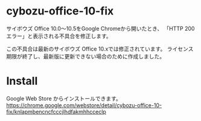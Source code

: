 # cybozu-office-10-fix 

サイボウズ Office 10.0～10.5をGoogle Chromeから開いたとき、
「HTTP 200エラー」と表示される不具合を修正します。

この不具合は最新のサイボウズ Office 10.xでは修正されています。
ライセンス期限が終了し、最新版に更新できない場合のために作成しました。

# Install

Google Web Store からインストールできます。
https://chrome.google.com/webstore/detail/cybozu-office-10-fix/knlapmbencncfcccjlhdfakmhhcceclp

